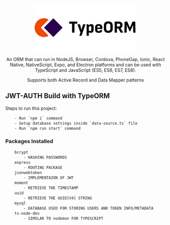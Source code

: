 <p align="center">
  <a href="https://typeorm.io/" target="_blank"><img src="https://github.com/typeorm/typeorm/raw/master/resources/logo_big.png" width="320" alt="Nest Logo" /></a>
</p>

<p align="center">An ORM that can run in NodeJS, Browser, Cordova, PhoneGap, Ionic, React Native, NativeScript, Expo, and Electron platforms and can be used with TypeScript and JavaScript (ES5, ES6, ES7, ES8).</p>

<p align="center">Supports both Active Record and Data Mapper patterns</p>

## JWT-AUTH Build with TypeORM

Steps to run this project:

```
    - Run `npm i` command
    - Setup database settings inside `data-source.ts` file
    - Run `npm run start` command
```

### Packages Installed

```
    bcrypt
        - HASHING PASSWORDS
    express
        - ROUTING PACKAGE
    jsonwebtoken
        - IMPLEMENTAION OF JWT
    moment
        - RETRIEVE THE TIMESTAMP
    uuid
        - RETRIEVE THE UUID[V4] STRING
    mysql
        - DATABASE USED FOR STORING USERS AND TOKEN INFO/METADATA
    ts-node-dev
        - SIMILAR TO nodemon FOR TYPESCRIPT
```